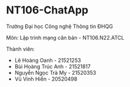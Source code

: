 # NT106-ChatApp
Trường Đại học Công nghệ Thông tin ĐHQG

Môn: Lập trình mạng căn bản - NT106.N22.ATCL

Thành viên: 
- Lê Hoàng Oanh - 21521253
- Bùi Hoàng Trúc Anh - 21521817
- Nguyễn Ngọc Trà My - 21520353
- Vũ Vinh Hiển - 20520498


